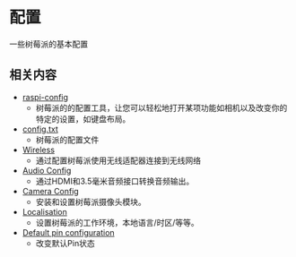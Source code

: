 # 配置

一些树莓派的基本配置

## 相关内容

- [raspi-config](raspi-config.md)
	- 树莓派的的配置工具，让您可以轻松地打开某项功能如相机以及改变你的特定的设置，如键盘布局。
- [config.txt](config-txt.md)
    - 树莓派的配置文件
- [Wireless](wireless/README.md)
    - 通过配置树莓派使用无线适配器连接到无线网络
- [Audio Config](audio-config.md)
    - 通过HDMI和3.5毫米音频接口转换音频输出。
- [Camera Config](camera.md)
    - 安装和设置树莓派摄像头模块。
- [Localisation](localisation.md)
    - 设置树莓派的工作环境，本地语言/时区/等等。
- [Default pin configuration](pin-configuration.md)
    - 改变默认Pin状态

